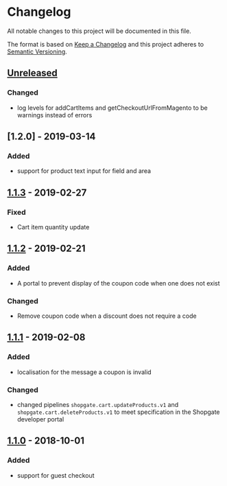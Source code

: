 # Changelog

All notable changes to this project will be documented in this file.

The format is based on [Keep a Changelog](http://keepachangelog.com/) and this project adheres to [Semantic Versioning](http://semver.org/).

## [Unreleased]
### Changed
- log levels for addCartItems and getCheckoutUrlFromMagento to be warnings instead of errors

## [1.2.0] - 2019-03-14
### Added
- support for product text input for field and area

## [1.1.3] - 2019-02-27
### Fixed
- Cart item quantity update

## [1.1.2] - 2019-02-21
### Added
- A portal to prevent display of the coupon code when one does not exist

### Changed
- Remove coupon code when a discount does not require a code

## [1.1.1] - 2019-02-08
### Added
- localisation for the message a coupon is invalid

### Changed
- changed pipelines `shopgate.cart.updateProducts.v1` and `shopgate.cart.deleteProducts.v1` to meet specification in the Shopgate developer portal

## [1.1.0] - 2018-10-01
### Added
- support for guest checkout

[Unreleased]: https://github.com/shopgate/ext-magento-cart/compare/v1.1.3...HEAD
[1.1.3]: https://github.com/shopgate/ext-magento-cart/compare/v1.1.2...v1.1.3
[1.1.2]: https://github.com/shopgate/ext-magento-cart/compare/v1.1.1...v1.1.2
[1.1.1]: https://github.com/shopgate/ext-magento-cart/compare/v1.1.0...v1.1.1
[1.1.0]: https://github.com/shopgate/ext-magento-cart/compare/v1.0.1...v1.1.0

